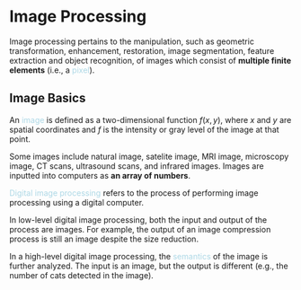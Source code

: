 # Image Processing
Image processing pertains to the manipulation, such as geometric transformation, enhancement, restoration, image segmentation, feature extraction and object recognition, of images which consist of **multiple finite elements** (i.e., a <span style = "color:lightblue">pixel</span>).

## Image Basics

An <span style = "color:lightblue">image</span> is defined as a two-dimensional function $f(x,y)$, where $x$ and $y$ are spatial coordinates and $f$ is the intensity or gray level of the image at that point.

Some images include natural image, satelite image, MRI image, microscopy image, CT scans, ultrasound scans, and infrared images. Images are inputted into computers as **an array of numbers**.

<span style = "color:lightblue">Digital image processing</span> refers to the process of performing image processing using a digital computer.

In low-level digital image processing, both the input and output of the process are images. For example, the output of an image compression process is still an image despite the size reduction.

In a high-level digital image processing, the <span style = "color:lightblue">semantics</span> of the image is further analyzed. The input is an image, but the output is different (e.g., the number of cats detected in the image).

